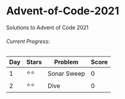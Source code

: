 # Advent-of-Code-2021
Solutions to Advent of Code 2021

###### Current Progress:
| Day | Stars | Problem    | Score |
|-----|-------|------------|-------|
|1    |⭐⭐    |Sonar Sweep|0      |
|2    |⭐⭐    |Dive        |0     |